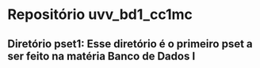 # Repositório uvv_bd1_cc1mc

## **Diretório pset1**: Esse diretório é o primeiro pset a ser feito na matéria Banco de Dados I
